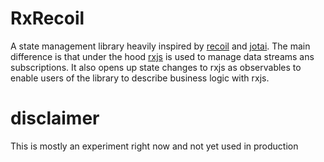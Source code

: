 # RxRecoil

A state management library heavily inspired by [recoil](https://recoiljs.org/)
and [jotai](https://github.com/pmndrs/jotai). The main difference is that under
the hood [rxjs](https://rxjs.dev/) is used to manage data streams ans
subscriptions. It also opens up state changes to rxjs as observables to enable
users of the library to describe business logic with rxjs.

# disclaimer

This is mostly an experiment right now and not yet used in production
